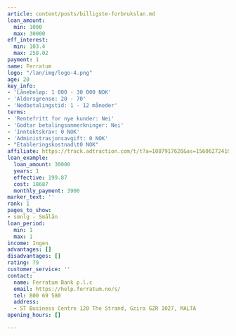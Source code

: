 ```yaml
---
article: content/posts/billigste-forbrukslan.md
loan_amount:
  min: 1000
  max: 30000
eff_interest:
  min: 103.4
  max: 258.02
payment: 1
name: Ferratum
logo: "/lan/img/logo-4.png"
age: 20
key_info:
- 'Lånebeløp: 1 000 - 30 000 NOK'
- 'Aldersgrense: 20 - 70'
- 'Nedbetalingstid: 1 - 12 måneder'
terms:
- 'Rentefritt for nye kunder: Nei'
- 'Godtar betalingsanmerkninger: Nei'
- 'Inntektskrav: 0 NOK'
- 'Administrasjonsavgift: 0 NOK'
- "Etableringskostnad\t0 NOK"
affiliate: https://track.adtraction.com/t/t?a=1087917620&as=1560627241&t=2&tk=1
loan_example:
  loan_amount: 30000
  years: 1
  effective: 199.87
  cost: 18687
  monthly_payment: 3900
marker_text: ''
rank: 1
pages_to_show:
- smnlg - Smålån
loan_period:
  min: 1
  max: 1
income: Ingen
advantages: []
disadvantages: []
rating: 79
customer_service: ''
contact:
  name: Ferratum Bank p.l.c
  email: https://help.ferratum.no/s/
  tel: 800 69 580
  address:
  - ST Business Centre 120 The Strand, Gzira GZR 1027, MALTA
opening_hours: []

---
```

